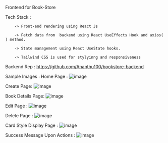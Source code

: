 Frontend for Book-Store

Tech Stack :

        -> Front-end rendering using React Js

        -> Fetch data from  backend using React UseEffects Hook and axios( ) method.

        -> State management using React UseState hooks.

        -> Tailwind CSS is used for stylyinng and responsiveness

Backend Rep : https://github.com/Ananthu100/bookstore-backend

Sample Images : 
Home Page :
![image](https://github.com/Ananthu100/bookstore-frontend/assets/130231271/26b2fcb5-b163-4c60-90a9-82213a939a78)

Create Page:
![image](https://github.com/Ananthu100/bookstore-frontend/assets/130231271/f2fd247f-7479-4251-96a0-7839fd88a426)

Book Details Page:
![image](https://github.com/Ananthu100/bookstore-frontend/assets/130231271/f73f7a53-c1b3-4036-8bd3-b16b5a9c3ecb)

Edit Page :
![image](https://github.com/Ananthu100/bookstore-frontend/assets/130231271/6c812334-003c-4f9b-95fe-8d071da65b1b)

Delete Page :
![image](https://github.com/Ananthu100/bookstore-frontend/assets/130231271/f23e4090-0004-43bc-89d6-136d5398071c)

Card Style Display Page :
![image](https://github.com/Ananthu100/bookstore-frontend/assets/130231271/715fd722-e5e8-45a9-bb7b-420e238fae9f)

Success Message Upon Actions :
![image](https://github.com/Ananthu100/bookstore-frontend/assets/130231271/6e6a1576-97a7-4734-a548-14c1f492449d)





